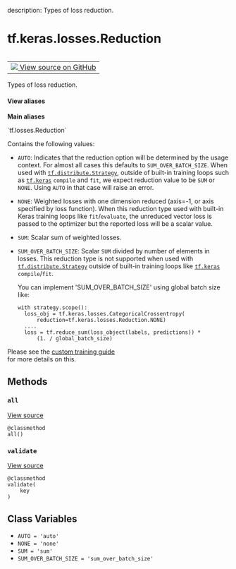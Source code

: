 description: Types of loss reduction.

<div itemscope itemtype="http://developers.google.com/ReferenceObject">
<meta itemprop="name" content="tf.keras.losses.Reduction" />
<meta itemprop="path" content="Stable" />
<meta itemprop="property" content="all"/>
<meta itemprop="property" content="validate"/>
<meta itemprop="property" content="AUTO"/>
<meta itemprop="property" content="NONE"/>
<meta itemprop="property" content="SUM"/>
<meta itemprop="property" content="SUM_OVER_BATCH_SIZE"/>
</div>

# tf.keras.losses.Reduction

<!-- Insert buttons and diff -->

<table class="tfo-notebook-buttons tfo-api nocontent" align="left">
<td>
  <a target="_blank" href="https://github.com/tensorflow/tensorflow/blob/r2.2/tensorflow/python/ops/losses/loss_reduction.py#L21-L68">
    <img src="https://www.tensorflow.org/images/GitHub-Mark-32px.png" />
    View source on GitHub
  </a>
</td>
</table>



Types of loss reduction.

<section class="expandable">
  <h4 class="showalways">View aliases</h4>
  <p>
<b>Main aliases</b>
<p>`tf.losses.Reduction`</p>
</p>
</section>

<!-- Placeholder for "Used in" -->

Contains the following values:

* `AUTO`: Indicates that the reduction option will be determined by the usage
   context. For almost all cases this defaults to `SUM_OVER_BATCH_SIZE`. When
   used with <a href="../../../tf/distribute/Strategy.md"><code>tf.distribute.Strategy</code></a>, outside of built-in training loops such
   as <a href="../../../tf/keras.md"><code>tf.keras</code></a> `compile` and `fit`, we expect reduction value to be
   `SUM` or `NONE`. Using `AUTO` in that case will raise an error.
* `NONE`: Weighted losses with one dimension reduced (axis=-1, or axis
   specified by loss function). When this reduction type used with built-in
   Keras training loops like `fit`/`evaluate`, the unreduced vector loss is
   passed to the optimizer but the reported loss will be a scalar value.
* `SUM`: Scalar sum of weighted losses.
* `SUM_OVER_BATCH_SIZE`: Scalar `SUM` divided by number of elements in losses.
   This reduction type is not supported when used with
   <a href="../../../tf/distribute/Strategy.md"><code>tf.distribute.Strategy</code></a> outside of built-in training loops like <a href="../../../tf/keras.md"><code>tf.keras</code></a>
   `compile`/`fit`.

   You can implement 'SUM_OVER_BATCH_SIZE' using global batch size like:
   ```
   with strategy.scope():
     loss_obj = tf.keras.losses.CategoricalCrossentropy(
         reduction=tf.keras.losses.Reduction.NONE)
     ....
     loss = tf.reduce_sum(loss_object(labels, predictions)) *
         (1. / global_batch_size)
   ```

Please see the
[custom training guide](https://www.tensorflow.org/tutorials/distribute/custom_training)  
for more details on this.

## Methods

<h3 id="all"><code>all</code></h3>

<a target="_blank" href="https://github.com/tensorflow/tensorflow/blob/r2.2/tensorflow/python/ops/losses/loss_reduction.py#L61-L63">View source</a>

<pre class="devsite-click-to-copy prettyprint lang-py tfo-signature-link">
<code>@classmethod</code>
<code>all()
</code></pre>




<h3 id="validate"><code>validate</code></h3>

<a target="_blank" href="https://github.com/tensorflow/tensorflow/blob/r2.2/tensorflow/python/ops/losses/loss_reduction.py#L65-L68">View source</a>

<pre class="devsite-click-to-copy prettyprint lang-py tfo-signature-link">
<code>@classmethod</code>
<code>validate(
    key
)
</code></pre>






## Class Variables

* `AUTO = 'auto'` <a id="AUTO"></a>
* `NONE = 'none'` <a id="NONE"></a>
* `SUM = 'sum'` <a id="SUM"></a>
* `SUM_OVER_BATCH_SIZE = 'sum_over_batch_size'` <a id="SUM_OVER_BATCH_SIZE"></a>
